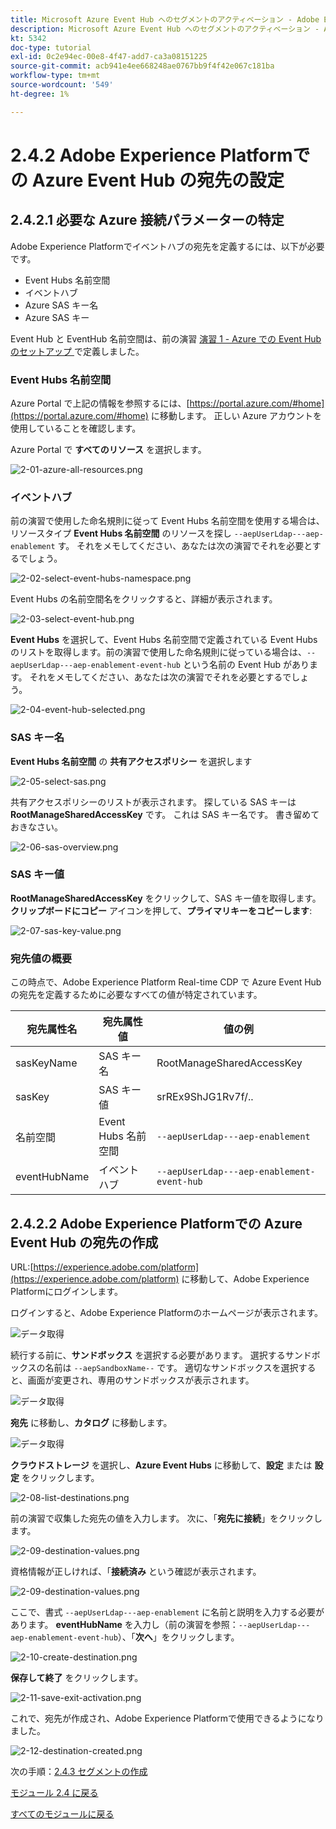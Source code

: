 ```yaml
---
title: Microsoft Azure Event Hub へのセグメントのアクティベーション - Adobe Experience Platformでの Event Hub RTCDP 宛先の設定
description: Microsoft Azure Event Hub へのセグメントのアクティベーション - Adobe Experience Platformでの Event Hub RTCDP 宛先の設定
kt: 5342
doc-type: tutorial
exl-id: 0c2e94ec-00e8-4f47-add7-ca3a08151225
source-git-commit: acb941e4ee668248ae0767bb9f4f42e067c181ba
workflow-type: tm+mt
source-wordcount: '549'
ht-degree: 1%

---
```


# 2.4.2 Adobe Experience Platformでの Azure Event Hub の宛先の設定

## 2.4.2.1 必要な Azure 接続パラメーターの特定

Adobe Experience Platformでイベントハブの宛先を定義するには、以下が必要です。

- Event Hubs 名前空間
- イベントハブ
- Azure SAS キー名
- Azure SAS キー

Event Hub と EventHub 名前空間は、前の演習 [ 演習 1 - Azure での Event Hub のセットアップ ](./ex1.md) で定義しました。

### Event Hubs 名前空間

Azure Portal で上記の情報を参照するには、[https://portal.azure.com/#home](https://portal.azure.com/#home) に移動します。 正しい Azure アカウントを使用していることを確認します。

Azure Portal で **すべてのリソース** を選択します。

![2-01-azure-all-resources.png](./images/2-01-azure-all-resources.png)

### イベントハブ

前の演習で使用した命名規則に従って Event Hubs 名前空間を使用する場合は、リソースタイプ **Event Hubs 名前空間** のリソースを探し `--aepUserLdap---aep-enablement` す。 それをメモしてください、あなたは次の演習でそれを必要とするでしょう。

![2-02-select-event-hubs-namespace.png](./images/2-02-select-event-hubs-namespace.png)

Event Hubs の名前空間名をクリックすると、詳細が表示されます。

![2-03-select-event-hub.png](./images/2-03-select-event-hub.png)

**Event Hubs** を選択して、Event Hubs 名前空間で定義されている Event Hubs のリストを取得します。前の演習で使用した命名規則に従っている場合は、`--aepUserLdap---aep-enablement-event-hub` という名前の Event Hub があります。 それをメモしてください、あなたは次の演習でそれを必要とするでしょう。

![2-04-event-hub-selected.png](./images/2-04-event-hub-selected.png)

### SAS キー名

**Event Hubs 名前空間** の **共有アクセスポリシー** を選択します

![2-05-select-sas.png](./images/2-05-select-sas.png)

共有アクセスポリシーのリストが表示されます。 探している SAS キーは **RootManageSharedAccessKey** です。 これは SAS キー名です。 書き留めておきなさい。

![2-06-sas-overview.png](./images/2-06-sas-overview.png)

### SAS キー値

**RootManageSharedAccessKey** をクリックして、SAS キー値を取得します。 **クリップボードにコピー** アイコンを押して、**プライマリキーをコピーします**:

![2-07-sas-key-value.png](./images/2-07-sas-key-value.png)

### 宛先値の概要

この時点で、Adobe Experience Platform Real-time CDP で Azure Event Hub の宛先を定義するために必要なすべての値が特定されています。

| 宛先属性名 | 宛先属性値 | 値の例 |
|---|---|---|
| sasKeyName | SAS キー名 | RootManageSharedAccessKey |
| sasKey | SAS キー値 | srREx9ShJG1Rv7f/.. |
| 名前空間 | Event Hubs 名前空間 | `--aepUserLdap---aep-enablement` |
| eventHubName | イベントハブ | `--aepUserLdap---aep-enablement-event-hub` |

## 2.4.2.2 Adobe Experience Platformでの Azure Event Hub の宛先の作成

URL:[https://experience.adobe.com/platform](https://experience.adobe.com/platform) に移動して、Adobe Experience Platformにログインします。

ログインすると、Adobe Experience Platformのホームページが表示されます。

![データ取得](./../../../modules/datacollection/module1.2/images/home.png)

続行する前に、**サンドボックス** を選択する必要があります。 選択するサンドボックスの名前は ``--aepSandboxName--`` です。 適切なサンドボックスを選択すると、画面が変更され、専用のサンドボックスが表示されます。

![データ取得](./../../../modules/datacollection/module1.2/images/sb1.png)

**宛先** に移動し、**カタログ** に移動します。

![データ取得](./images/sb2a.png)

**クラウドストレージ** を選択し、**Azure Event Hubs** に移動して、**設定** または **設定** をクリックします。

![2-08-list-destinations.png](./images/2-08-list-destinations.png)

前の演習で収集した宛先の値を入力します。 次に、「**宛先に接続**」をクリックします。

![2-09-destination-values.png](./images/2-09-destination-values.png)

資格情報が正しければ、「**接続済み** という確認が表示されます。

![2-09-destination-values.png](./images/2-09-destination-valuesa.png)

ここで、書式 `--aepUserLdap---aep-enablement` に名前と説明を入力する必要があります。 **eventHubName** を入力し（前の演習を参照：`--aepUserLdap---aep-enablement-event-hub`）、「**次へ**」をクリックします。

![2-10-create-destination.png](./images/2-10-create-destination.png)

**保存して終了** をクリックします。

![2-11-save-exit-activation.png](./images/2-11-save-exit-activation.png)

これで、宛先が作成され、Adobe Experience Platformで使用できるようになりました。

![2-12-destination-created.png](./images/2-12-destination-created.png)

次の手順：[2.4.3 セグメントの作成 ](./ex3.md)

[モジュール 2.4 に戻る](./segment-activation-microsoft-azure-eventhub.md)

[すべてのモジュールに戻る](./../../../overview.md)
